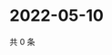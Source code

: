 # 2022-05-10

共 0 条

<!-- BEGIN WEIBO -->
<!-- 最后更新时间 Tue May 10 2022 15:13:14 GMT+0800 (China Standard Time) -->

<!-- END WEIBO -->
